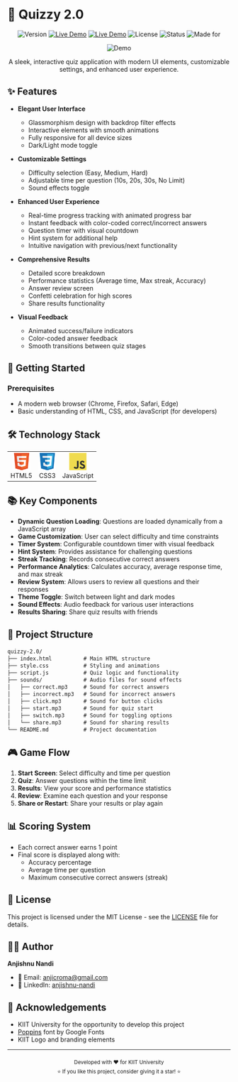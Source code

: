 # 🧠 Quizzy 2.0

<div align="center">
  
  ![Version](https://img.shields.io/badge/version-2.0-blue)
  [![Live Demo](https://img.shields.io/badge/demo-1.5-green.svg)](https://quizzy-dusky.vercel.app/)
  [![Live Demo](https://img.shields.io/badge/demo-2.0-green.svg)](https://cromaguy.github.io/Quizzy/)
  ![License](https://img.shields.io/badge/license-MIT-green)
  ![Status](https://img.shields.io/badge/status-active-brightgreen)
  ![Made for](https://img.shields.io/badge/made%20for-KIIT%20University-orange)
  
  <img src="https://raw.githubusercontent.com/gist/patevs/b007a0e98fb216438d4cbf559fac4166/raw/88f20c9d749d756be63f22b09f3c4ac570bc5101/terminal.gif" alt="Demo" width="600" />

  <p>A sleek, interactive quiz application with modern UI elements, customizable settings, and enhanced user experience.</p>
<!-- 
  🌐 **Live Demo:** [Quizzy 1.5 STABLE](https://quizzy-dusky.vercel.app/) [Quizzy 2.0 BETA](https://cromaguy.github.io/Quizzy/) -->
</div>


## ✨ Features

- **Elegant User Interface** 
  - Glassmorphism design with backdrop filter effects
  - Interactive elements with smooth animations
  - Fully responsive for all device sizes
  - Dark/Light mode toggle

- **Customizable Settings**
  - Difficulty selection (Easy, Medium, Hard)
  - Adjustable time per question (10s, 20s, 30s, No Limit)
  - Sound effects toggle

- **Enhanced User Experience**
  - Real-time progress tracking with animated progress bar
  - Instant feedback with color-coded correct/incorrect answers
  - Question timer with visual countdown
  - Hint system for additional help
  - Intuitive navigation with previous/next functionality

- **Comprehensive Results**
  - Detailed score breakdown
  - Performance statistics (Average time, Max streak, Accuracy)
  - Answer review screen
  - Confetti celebration for high scores
  - Share results functionality

- **Visual Feedback**
  - Animated success/failure indicators
  - Color-coded answer feedback
  - Smooth transitions between quiz stages


## 🚀 Getting Started

### Prerequisites

- A modern web browser (Chrome, Firefox, Safari, Edge)
- Basic understanding of HTML, CSS, and JavaScript (for developers)


## 🛠️ Technology Stack

<div align="center">
  <table>
    <tr>
      <td align="center">
        <img src="https://raw.githubusercontent.com/devicons/devicon/master/icons/html5/html5-original.svg" width="40" height="40" alt="HTML5" />
        <br>HTML5
      </td>
      <td align="center">
        <img src="https://raw.githubusercontent.com/devicons/devicon/master/icons/css3/css3-original.svg" width="40" height="40" alt="CSS3" />
        <br>CSS3
      </td>
      <td align="center">
        <img src="https://raw.githubusercontent.com/devicons/devicon/master/icons/javascript/javascript-original.svg" width="40" height="40" alt="JavaScript" />
        <br>JavaScript
      </td>
    </tr>
  </table>
</div>


## 📚 Key Components

- **Dynamic Question Loading**: Questions are loaded dynamically from a JavaScript array
- **Game Customization**: User can select difficulty and time constraints
- **Timer System**: Configurable countdown timer with visual feedback
- **Hint System**: Provides assistance for challenging questions
- **Streak Tracking**: Records consecutive correct answers
- **Performance Analytics**: Calculates accuracy, average response time, and max streak
- **Review System**: Allows users to review all questions and their responses
- **Theme Toggle**: Switch between light and dark modes
- **Sound Effects**: Audio feedback for various user interactions
- **Results Sharing**: Share quiz results with friends


## 🧩 Project Structure

```
quizzy-2.0/
├── index.html          # Main HTML structure
├── style.css           # Styling and animations
├── script.js           # Quiz logic and functionality
├── sounds/             # Audio files for sound effects
│   ├── correct.mp3     # Sound for correct answers
│   ├── incorrect.mp3   # Sound for incorrect answers
│   ├── click.mp3       # Sound for button clicks
│   ├── start.mp3       # Sound for quiz start
│   ├── switch.mp3      # Sound for toggling options
│   └── share.mp3       # Sound for sharing results
└── README.md           # Project documentation
```


## 🎮 Game Flow

1. **Start Screen**: Select difficulty and time per question
2. **Quiz**: Answer questions within the time limit
3. **Results**: View your score and performance statistics
4. **Review**: Examine each question and your response
5. **Share or Restart**: Share your results or play again


## 📊 Scoring System

- Each correct answer earns 1 point
- Final score is displayed along with:
  - Accuracy percentage
  - Average time per question
  - Maximum consecutive correct answers (streak)


## 📝 License

This project is licensed under the MIT License - see the [LICENSE](LICENSE) file for details.


## 👨‍💻 Author

**Anjishnu Nandi**

- 📧 Email: anjicroma@gmail.com
- 🔗 LinkedIn: [anjishnu-nandi](https://www.linkedin.com/in/anjishnu-nandi/)


## 🙏 Acknowledgements

- KIIT University for the opportunity to develop this project
- [Poppins](https://fonts.google.com/specimen/Poppins) font by Google Fonts
- KIIT Logo and branding elements

---

<div align="center">
  <sub>Developed with ❤️ for KIIT University</sub>
  <br>
  <sub>⭐ If you like this project, consider giving it a star! ⭐</sub>
</div>
